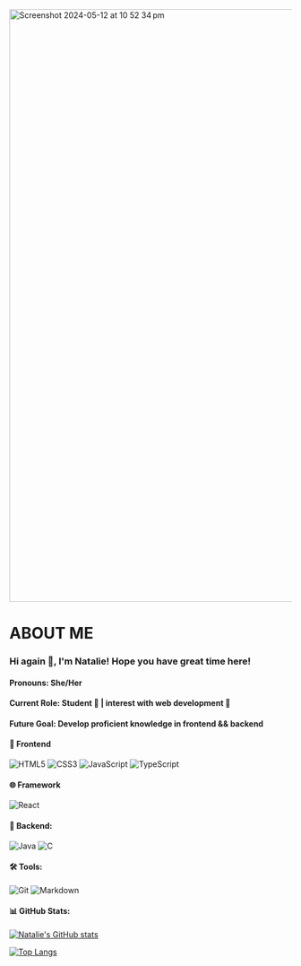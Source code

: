 <!--
**Natalie-2004/Natalie-2004** is a ✨ _special_ ✨ repository because its `README.md` (this file) appears on your GitHub profile.

Here are some ideas to get you started:

- 🔭 I’m currently working on ...
- 🌱 I’m currently learning ...
- 👯 I’m looking to collaborate on ...
- 🤔 I’m looking for help with ...
- 💬 Ask me about ...
- 📫 How to reach me: ...
- 😄 Pronouns: ...
- ⚡ Fun fact: ...
-->
<img width="1057" alt="Screenshot 2024-05-12 at 10 52 34 pm" src="https://github.com/Natalie-2004/Natalie-2004/assets/62165943/dbf56269-6154-43fe-8657-72ab4eb21d35">

# ABOUT ME
### Hi again 👋, I'm Natalie! Hope you have great time here!
#### Pronouns: She/Her
#### Current Role: Student 🌱 | interest with web development 💬 
#### Future Goal: Develop proficient knowledge in frontend && backend

#### 🎨 Frontend
![HTML5](https://img.shields.io/badge/-HTML5-FAC727?style=flat-square&logo=html5)
![CSS3](https://img.shields.io/badge/-CSS3-0E11E5?style=flat-square&logo=css3)
![JavaScript](https://img.shields.io/badge/-JavaScript-FFFC33?style=flat-square&logo=javascript)
![TypeScript](https://img.shields.io/badge/-TypeScript-33ACFF?style=flat-square&logo=typescript)

#### 🌐 Framework
![React](https://img.shields.io/badge/-React-black?style=flat-square&logo=react)

#### 🚀 Backend:
![Java](https://img.shields.io/badge/Java-ED8B00?style=for-the-badge&logo=openjdk&logoColor=white)
![C](https://img.shields.io/badge/-C-265076?style=flat-square&logo=c)

#### 🛠 Tools:
![Git](https://img.shields.io/badge/-Git-BCC4BC?style=flat-square&logo=git)
![Markdown](https://img.shields.io/badge/-Markdown-black?style=flat-square&logo=markdown)

#### 📊 GitHub Stats:
[![Natalie's GitHub stats](https://git-stats-natalie-2004s-projects.vercel.app/api?username=Natalie-2004\&hide=stars,prs,issues,contribs\&rank_icon=github)](https://github.com/anuraghazra/github-readme-stats)

[![Top Langs](https://git-stats-natalie-2004s-projects.vercel.app/api/top-langs/?username=Natalie-2004&layout=donut)](https://github.com/anuraghazra/github-readme-stats)
